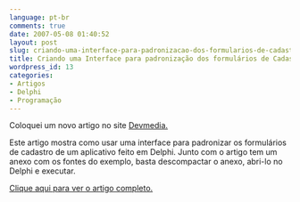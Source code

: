 ```yaml
---
language: pt-br
comments: true
date: 2007-05-08 01:40:52
layout: post
slug: criando-uma-interface-para-padronizacao-dos-formularios-de-cadastro
title: Criando uma Interface para padronização dos formulários de Cadastro
wordpress_id: 13
categories:
- Artigos
- Delphi
- Programação
---
```


Coloquei um novo artigo no site [Devmedia.](http://www.devmedia.com.br/)

Este artigo mostra como usar uma interface para padronizar os formulários de cadastro de um aplicativo feito em Delphi. Junto com o artigo tem um anexo com os fontes do exemplo, basta descompactar o anexo, abri-lo no Delphi e executar.

[Clique aqui para ver o artigo completo.](http://www.devmedia.com.br/visualizacomponente.aspx?comp=2562)